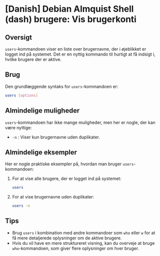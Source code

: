 # [Danish] Debian Almquist Shell (dash) brugere: Vis brugerkonti

## Oversigt
`users`-kommandoen viser en liste over brugernavne, der i øjeblikket er logget ind på systemet. Det er en nyttig kommando til hurtigt at få indsigt i, hvilke brugere der er aktive.

## Brug
Den grundlæggende syntaks for `users`-kommandoen er:

```bash
users [options]
```

## Almindelige muligheder
`users`-kommandoen har ikke mange muligheder, men her er nogle, der kan være nyttige:

- `-n` : Viser kun brugernavne uden duplikater.

## Almindelige eksempler
Her er nogle praktiske eksempler på, hvordan man bruger `users`-kommandoen:

1. For at vise alle brugere, der er logget ind på systemet:
   ```bash
   users
   ```

2. For at vise brugernavne uden duplikater:
   ```bash
   users -n
   ```

## Tips
- Brug `users` i kombination med andre kommandoer som `who` eller `w` for at få mere detaljerede oplysninger om de aktive brugere.
- Hvis du vil have en mere struktureret visning, kan du overveje at bruge `who`-kommandoen, som giver flere oplysninger om hver bruger.